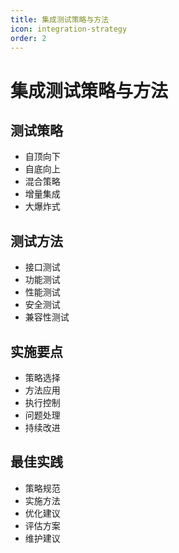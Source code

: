 ```yaml
---
title: 集成测试策略与方法
icon: integration-strategy
order: 2
---
```


# 集成测试策略与方法

## 测试策略
- 自顶向下
- 自底向上
- 混合策略
- 增量集成
- 大爆炸式

## 测试方法
- 接口测试
- 功能测试
- 性能测试
- 安全测试
- 兼容性测试

## 实施要点
- 策略选择
- 方法应用
- 执行控制
- 问题处理
- 持续改进

## 最佳实践
- 策略规范
- 实施方法
- 优化建议
- 评估方案
- 维护建议
